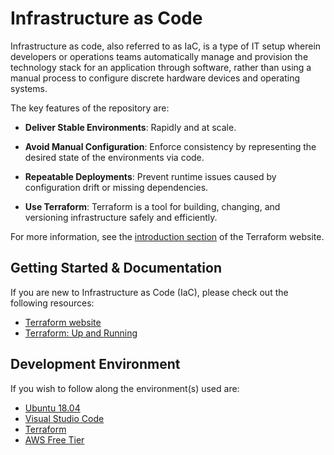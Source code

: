 Infrastructure as Code
======================

Infrastructure as code, also referred to as IaC, is a type of IT setup wherein developers or operations teams automatically manage and provision the technology stack for an application through software, rather than using a manual process to configure discrete hardware devices and operating systems.

The key features of the repository are:

- **Deliver Stable Environments**: Rapidly and at scale.

- **Avoid Manual Configuration**:  Enforce consistency by representing the desired state of the environments via code.

- **Repeatable Deployments**: Prevent runtime issues caused by configuration drift or missing dependencies.

- **Use Terraform**: Terraform is a tool for building, changing, and versioning infrastructure safely and efficiently.

For more information, see the [introduction section](http://www.terraform.io/intro) of the Terraform website.

Getting Started & Documentation
-------------------------------

If you are new to Infrastructure as Code (IaC), please check out the following resources:

- [Terraform website](http://www.terraform.io)
- [Terraform: Up and Running](https://www.amazon.co.uk/Terraform-Up-Running-Yevgeniy-Brikman/dp/1491977086)

Development Environment
-----------------------

If you wish to follow along the environment(s) used are:

- [Ubuntu 18.04](https://www.ubuntu.com/)
- [Visual Studio Code](https://code.visualstudio.com/)
- [Terraform](https://www.terraform.io/downloads.html)
- [AWS Free Tier](https://aws.amazon.com/free/)